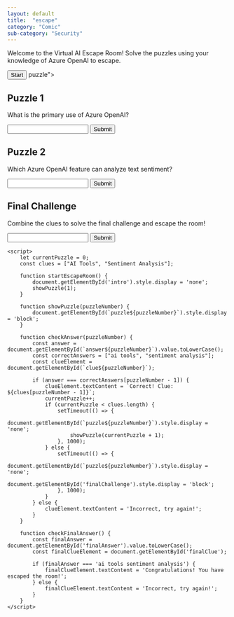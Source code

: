 ```yaml
---
layout: default
title:  "escape"
category: "Comic"
sub-category: "Security"
---
```


<!DOCTYPE html>
<html lang="en">
<head>
    <meta charset="UTF-8">
    <meta name="viewport" content="width=device-width, initial-scaleVirtual AI Escape Room</title>
    <style>
        body { font-family: Arial, sans-serif; text-align: center; margin: 20px; }
        .puzzle { display: none; }
        .clue { margin-top: 20px; }
    </style>
</head>
<body>
    <h1>Virtual AI Escape Room</h1>
    <div id="intro">
        <p>Welcome to the Virtual AI Escape Room! Solve the puzzles using your knowledge of Azure OpenAI to escape.</p>
        <button onclick="startEscapeRoom()">Start</button>
    </div>
   puzzle">
        <h2>Puzzle 1</h2>
        <p>What is the primary use of Azure OpenAI?</p>
        <input type="text" id="answer1">
        <button onclick="checkAnswer(1)">Submit</button>
        <div class="clue" id="clue1"></div>
    </div>
    <div id="puzzle2" class="puzzle">
        <h2>Puzzle 2</h2>
        <p>Which Azure OpenAI feature can analyze text sentiment?</p>
        <input type="text" id="answer2">
        <button onclick="checkAnswer(2)">Submit</button>
        <div class="clue" id="clue2"></div>
    </div>
    <div id="finalChallenge" class="puzzle">
        <h2>Final Challenge</h2>
        <p>Combine the clues to solve the final challenge and escape the room!</p>
        <input type="text" id="finalAnswer">
        <button onclick="checkFinalAnswer()">Submit</button>
        <div class="clue" id="finalClue"></div>
    </div>

    <script>
        let currentPuzzle = 0;
        const clues = ["AI Tools", "Sentiment Analysis"];

        function startEscapeRoom() {
            document.getElementById('intro').style.display = 'none';
            showPuzzle(1);
        }

        function showPuzzle(puzzleNumber) {
            document.getElementById(`puzzle${puzzleNumber}`).style.display = 'block';
        }

        function checkAnswer(puzzleNumber) {
            const answer = document.getElementById(`answer${puzzleNumber}`).value.toLowerCase();
            const correctAnswers = ["ai tools", "sentiment analysis"];
            const clueElement = document.getElementById(`clue${puzzleNumber}`);

            if (answer === correctAnswers[puzzleNumber - 1]) {
                clueElement.textContent = `Correct! Clue: ${clues[puzzleNumber - 1]}`;
                currentPuzzle++;
                if (currentPuzzle < clues.length) {
                    setTimeout(() => {
                        document.getElementById(`puzzle${puzzleNumber}`).style.display = 'none';
                        showPuzzle(currentPuzzle + 1);
                    }, 1000);
                } else {
                    setTimeout(() => {
                        document.getElementById(`puzzle${puzzleNumber}`).style.display = 'none';
                        document.getElementById('finalChallenge').style.display = 'block';
                    }, 1000);
                }
            } else {
                clueElement.textContent = 'Incorrect, try again!';
            }
        }

        function checkFinalAnswer() {
            const finalAnswer = document.getElementById('finalAnswer').value.toLowerCase();
            const finalClueElement = document.getElementById('finalClue');

            if (finalAnswer === 'ai tools sentiment analysis') {
                finalClueElement.textContent = 'Congratulations! You have escaped the room!';
            } else {
                finalClueElement.textContent = 'Incorrect, try again!';
            }
        }
    </script>
</body>
</html>
